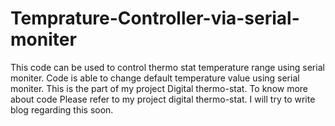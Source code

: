 # Temprature-Controller-via-serial-moniter
This code can be used to control thermo stat temperature range using serial moniter.
Code is able to change default temperature value using serial moniter. This is the part of my project Digital thermo-stat.
To know more about code Please refer to my project digital thermo-stat.
I will try to write blog regarding this soon.
